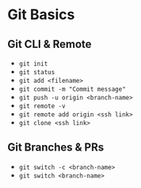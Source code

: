 # Git Basics

## Git CLI & Remote

- `git init`
- `git status`
- `git add <filename>`
- `git commit -m "Commit message"`
- `git push -u origin <branch-name>`
- `git remote -v`
- `git remote add origin <ssh link>`
- `git clone <ssh link>`

## Git Branches & PRs

- `git switch -c <branch-name>`
- `git switch <branch-name>`

